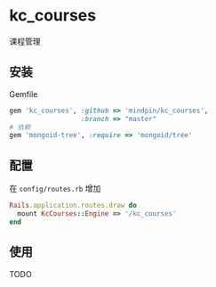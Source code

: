 # kc_courses

课程管理

## 安装

Gemfile  
```ruby
gem 'kc_courses', :github => 'mindpin/kc_courses',
                  :branch => "master"
# 依赖
gem 'mongoid-tree', :require => 'mongoid/tree'
```

## 配置

在 `config/routes.rb` 增加
```ruby
Rails.application.routes.draw do
  mount KcCourses::Engine => '/kc_courses'
end
```

## 使用

TODO
